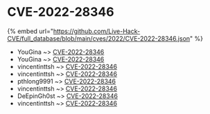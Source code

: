 # CVE-2022-28346
{% embed url="https://github.com/Live-Hack-CVE/full_database/blob/main/cves/2022/CVE-2022-28346.json" %}

* YouGina ~> [CVE-2022-28346](https://www.alice-snow.ru/2022/database/cve-2022-28346/cve-2022-28346-yougina)
* YouGina ~> [CVE-2022-28346](https://www.alice-snow.ru/2022/database/cve-2022-28346/cve-2022-28346-yougina)
* vincentinttsh ~> [CVE-2022-28346](https://www.alice-snow.ru/2022/database/cve-2022-28346/cve-2022-28346-vincentinttsh)
* vincentinttsh ~> [CVE-2022-28346](https://www.alice-snow.ru/2022/database/cve-2022-28346/cve-2022-28346-vincentinttsh)
* pthlong9991 ~> [CVE-2022-28346](https://www.alice-snow.ru/2022/database/cve-2022-28346/cve-2022-28346-pthlong9991)
* vincentinttsh ~> [CVE-2022-28346](https://www.alice-snow.ru/2022/database/cve-2022-28346/cve-2022-28346-vincentinttsh)
* DeEpinGh0st ~> [CVE-2022-28346](https://www.alice-snow.ru/2022/database/cve-2022-28346/cve-2022-28346-deepingh0st)
* vincentinttsh ~> [CVE-2022-28346](https://www.alice-snow.ru/2022/database/cve-2022-28346/cve-2022-28346-vincentinttsh)